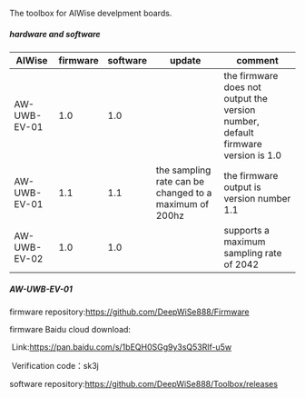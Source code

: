 The toolbox for AIWise develpment boards.

##### hardware and software

| AIWise       | firmware | software | update                                                 | comment                                                      |
| ------------ | -------- | -------- | ------------------------------------------------------ | ------------------------------------------------------------ |
| AW-UWB-EV-01 | 1.0      | 1.0      |                                                        | the firmware does not output the version number, default firmware version is 1.0 |
| AW-UWB-EV-01 | 1.1      | 1.1      | the sampling rate can be changed to a maximum of 200hz | the firmware output is version number 1.1                    |
| AW-UWB-EV-02 | 1.0      | 1.0      |                                                        | supports a maximum sampling rate of 2042                     |



##### AW-UWB-EV-01

firmware repository:https://github.com/DeepWiSe888/Firmware

firmware Baidu cloud download:

​	Link:https://pan.baidu.com/s/1bEQH0SGg9y3sQ53Rlf-u5w 

​	Verification code：sk3j

software repository:https://github.com/DeepWiSe888/Toolbox/releases

